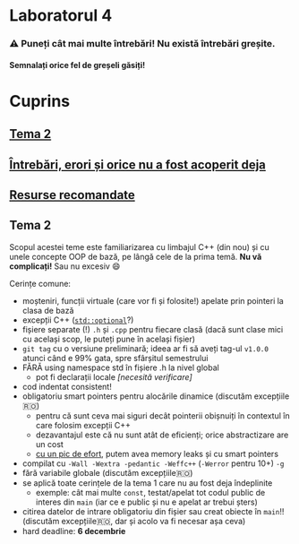 # Laboratorul 4

### ⚠ Puneți cât mai multe întrebări! Nu există întrebări greșite.
#### Semnalați orice fel de greșeli găsiți!

# Cuprins
## [Tema 2](#Tema-2-1)
## [Întrebări, erori și orice nu a fost acoperit deja](#întrebări-erori-diverse)
## [Resurse recomandate](#resurse-recomandate-1)

## Tema 2

Scopul acestei teme este familiarizarea cu limbajul C++ (din nou) și cu unele concepte OOP de bază, pe lângă cele de la prima temă. **Nu vă complicați!** Sau nu excesiv 😄

Cerințe comune:
- moșteniri, funcții virtuale (care vor fi și folosite!) apelate prin pointeri la clasa de bază
- excepții C++ ([`std::optional`](https://en.cppreference.com/w/cpp/utility/optional)?)
- fișiere separate (!) `.h` și `.cpp` pentru fiecare clasă (dacă sunt clase mici cu același scop, le puteți pune în același fișier)
- `git tag` cu o versiune preliminară; ideea ar fi să aveți tag-ul `v1.0.0` atunci când e 99% gata, spre sfârșitul semestrului
- FĂRĂ using namespace std în fișiere .h la nivel global
  - pot fi declarații locale *[necesită verificare]*
- cod indentat consistent!
- obligatoriu smart pointers pentru alocările dinamice (discutăm excepțiile🇷🇴)
  - pentru că sunt ceva mai siguri decât pointerii obișnuiți în contextul în care folosim excepții C++
  - dezavantajul este că nu sunt atât de eficienți; orice abstractizare are un cost
  - [cu un pic de efort](https://stackoverflow.com/questions/54336422/), putem avea memory leaks și cu smart pointers
- compilat cu `-Wall -Wextra -pedantic -Weffc++` (`-Werror` pentru 10+) `-g`
- fără variabile globale (discutăm excepțiile🇷🇴)
- se aplică toate cerințele de la tema 1 care nu au fost deja îndeplinite
  - exemple: cât mai multe `const`, testat/apelat tot codul public de interes din `main` (iar ce e public și nu e apelat ar trebui șters)
- citirea datelor de intrare obligatoriu din fișier sau creat obiecte în `main`!! (discutăm excepțiile🇷🇴, dar și acolo va fi necesar așa ceva)
- hard deadline: **6 decembrie**
